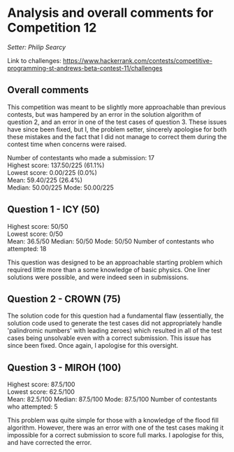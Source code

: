 # Analysis and overall comments for Competition 12

*Setter: Philip Searcy*

Link to challenges: https://www.hackerrank.com/contests/competitive-programming-st-andrews-beta-contest-11/challenges

## Overall comments

This competition was meant to be slightly more approachable than previous
contests, but was hampered by an error in the solution algorithm of
question 2, and an error in one of the test cases of question 3. These
issues have since been fixed, but I, the problem setter, sincerely
apologise for both these mistakes and the fact that I did not
manage to correct them during the contest time when concerns were raised.

Number of contestants who made a submission: 17 <br>
Highest score: 137.50/225 (61.1%)<br>
Lowest score: 0.00/225 (0.0%)<br>
Mean: 59.40/225 (26.4%)<br>
Median: 50.00/225
Mode: 50.00/225

## Question 1 - ICY (50)

Highest score: 50/50 <br>
Lowest score: 0/50 <br>
Mean: 36.5/50
Median: 50/50
Mode: 50/50
Number of contestants who attempted: 18

This question was designed to be an approachable starting problem which required little more than a some knowledge of basic physics. One liner solutions were possible, and were indeed seen in submissions.

## Question 2 - CROWN (75)

The solution code for this question had a fundamental flaw (essentially, the solution code used to generate the test cases did not appropriately handle 'palindromic numbers' with leading zeroes) which resulted in all of the test cases being unsolvable even with a correct submission. This issue has since been fixed. Once again, I apologise for this oversight.

## Question 3 - MIROH (100)

Highest score: 87.5/100 <br>
Lowest score: 62.5/100 <br>
Mean: 82.5/100
Median: 87.5/100
Mode: 87.5/100
Number of contestants who attempted: 5

This problem was quite simple for those with a knowledge of the flood
fill algorithm. However, there was an error with one of the test cases
making it impossible for a correct submission to score full marks. I
apologise for this, and have corrected the error.
